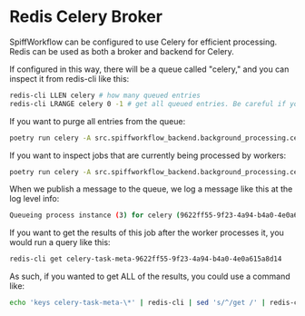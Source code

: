 # Redis Celery Broker

SpiffWorkflow can be configured to use Celery for efficient processing.
Redis can be used as both a broker and backend for Celery.

If configured in this way, there will be a queue called "celery," and you can inspect it from redis-cli like this:

```sh
redis-cli LLEN celery # how many queued entries
redis-cli LRANGE celery 0 -1 # get all queued entries. Be careful if you have a lot.
```

If you want to purge all entries from the queue:

```sh
poetry run celery -A src.spiffworkflow_backend.background_processing.celery_worker purge
```

If you want to inspect jobs that are currently being processed by workers:

```sh
poetry run celery -A src.spiffworkflow_backend.background_processing.celery_worker inspect active
```

When we publish a message to the queue, we log a message like this at the log level info:

```sh
Queueing process instance (3) for celery (9622ff55-9f23-4a94-b4a0-4e0a615a8d14)
```

If you want to get the results of this job after the worker processes it, you would run a query like this:

```sh
redis-cli get celery-task-meta-9622ff55-9f23-4a94-b4a0-4e0a615a8d14
```

As such, if you wanted to get ALL of the results, you could use a command like:

```sh
echo 'keys celery-task-meta-\*' | redis-cli | sed 's/^/get /' | redis-cli
```
